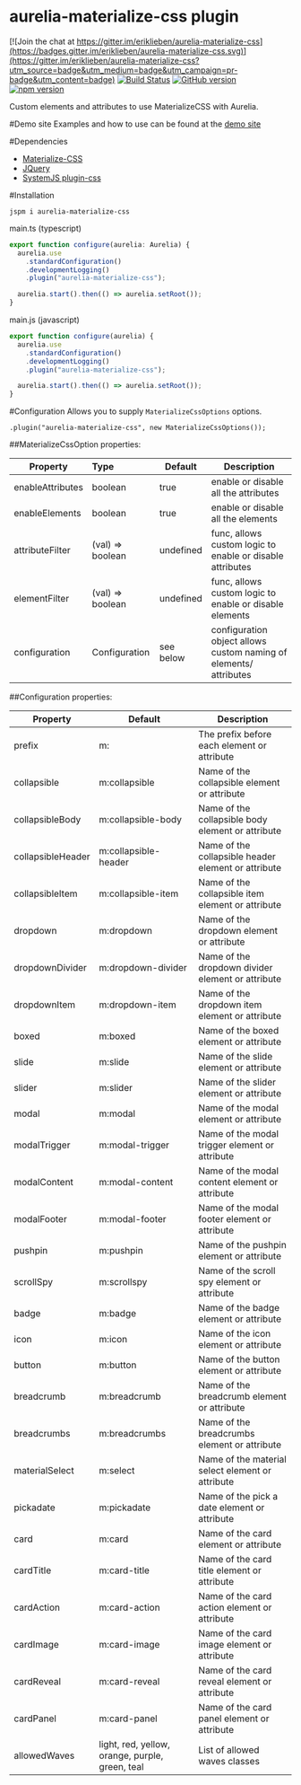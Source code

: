 # aurelia-materialize-css plugin

[![Join the chat at https://gitter.im/eriklieben/aurelia-materialize-css](https://badges.gitter.im/eriklieben/aurelia-materialize-css.svg)](https://gitter.im/eriklieben/aurelia-materialize-css?utm_source=badge&utm_medium=badge&utm_campaign=pr-badge&utm_content=badge) [![Build Status](https://travis-ci.org/eriklieben/aurelia-materialize-css.svg?branch=master)](https://travis-ci.org/eriklieben/aurelia-materialize-css)
[![GitHub version](https://img.shields.io/github/release/eriklieben/aurelia-materialize-css.svg)](https://img.shields.io/github/release/eriklieben/aurelia-materialize-css.svg)
[![npm version](https://img.shields.io/npm/v/aurelia-materialize-css.svg)](https://img.shields.io/npm/v/aurelia-materialize-css.svg)

Custom elements and attributes to use MaterializeCSS with Aurelia.

#Demo site
Examples and how to use can be found at the [demo site](http://aurelia-materialize-css.azurewebsites.net/)

#Dependencies
- [Materialize-CSS](https://github.com/Dogfalo/materialize)
- [JQuery](https://github.com/components/jquery)
- [SystemJS plugin-css](https://github.com/systemjs/plugin-css/)

#Installation
```
jspm i aurelia-materialize-css
```
main.ts (typescript)
```typescript
export function configure(aurelia: Aurelia) {
  aurelia.use
    .standardConfiguration()
    .developmentLogging()
    .plugin("aurelia-materialize-css");

  aurelia.start().then(() => aurelia.setRoot());
}
```
main.js (javascript)
```javascript
export function configure(aurelia) {
  aurelia.use
    .standardConfiguration()
    .developmentLogging()
    .plugin("aurelia-materialize-css");

  aurelia.start().then(() => aurelia.setRoot());
}
```

#Configuration
Allows you to supply ```MaterializeCssOptions``` options.

``` 
.plugin("aurelia-materialize-css", new MaterializeCssOptions());
```

##MaterializeCssOption properties:

| Property         | Type             | Default   | Description                                                       |
| ---------------- |:---------------- | --------- | ----------------------------------------------------------------- | 
| enableAttributes | boolean          | true      | enable or disable all the attributes                              |
| enableElements   | boolean          | true      | enable or disable all the elements                                |
| attributeFilter  | (val) => boolean | undefined | func, allows custom logic to enable or disable attributes         | 
| elementFilter    | (val) => boolean | undefined | func, allows custom logic to enable or disable elements           |
| configuration    | Configuration    | see below | configuration object allows custom naming of elements/ attributes |

##Configuration properties:

| Property          | Default                                         | Description                                         |
| ----------------- | ----------------------------------------------- | --------------------------------------------------- |
| prefix            | m:                                              | The prefix before each element or attribute         |
| collapsible       | m:collapsible                                   | Name of the collapsible element or attribute        |
| collapsibleBody   | m:collapsible-body                              | Name of the collapsible body element or attribute   |
| collapsibleHeader | m:collapsible-header                            | Name of the collapsible header element or attribute |
| collapsibleItem   | m:collapsible-item                              | Name of the collapsible item element or attribute   |
| dropdown          | m:dropdown                                      | Name of the dropdown element or attribute           |
| dropdownDivider   | m:dropdown-divider                              | Name of the dropdown divider element or attribute   |
| dropdownItem      | m:dropdown-item                                 | Name of the dropdown item element or attribute      |
| boxed             | m:boxed                                         | Name of the boxed element or attribute              |
| slide             | m:slide                                         | Name of the slide element or attribute              |
| slider            | m:slider                                        | Name of the slider element or attribute             |
| modal             | m:modal                                         | Name of the modal element or attribute              |
| modalTrigger      | m:modal-trigger                                 | Name of the modal trigger element or attribute      |
| modalContent      | m:modal-content                                 | Name of the modal content element or attribute      |
| modalFooter       | m:modal-footer                                  | Name of the modal footer element or attribute       |
| pushpin           | m:pushpin                                       | Name of the pushpin element or attribute            |
| scrollSpy         | m:scrollspy                                     | Name of the scroll spy element or attribute         |
| badge             | m:badge                                         | Name of the badge element or attribute              |
| icon              | m:icon                                          | Name of the icon element or attribute               |
| button            | m:button                                        | Name of the button element or attribute             |
| breadcrumb        | m:breadcrumb                                    | Name of the breadcrumb element or attribute         |
| breadcrumbs       | m:breadcrumbs                                   | Name of the breadcrumbs element or attribute        |
| materialSelect    | m:select                                        | Name of the material select element or attribute    |
| pickadate         | m:pickadate                                     | Name of the pick a date element or attribute        |
| card              | m:card                                          | Name of the card element or attribute               |
| cardTitle         | m:card-title                                    | Name of the card title element or attribute         |
| cardAction        | m:card-action                                   | Name of the card action element or attribute        |
| cardImage         | m:card-image                                    | Name of the card image element or attribute         |
| cardReveal        | m:card-reveal                                   | Name of the card reveal element or attribute        |
| cardPanel         | m:card-panel                                    | Name of the card panel element or attribute         |
| allowedWaves      | light, red, yellow, orange, purple, green, teal | List of allowed waves classes                       |

